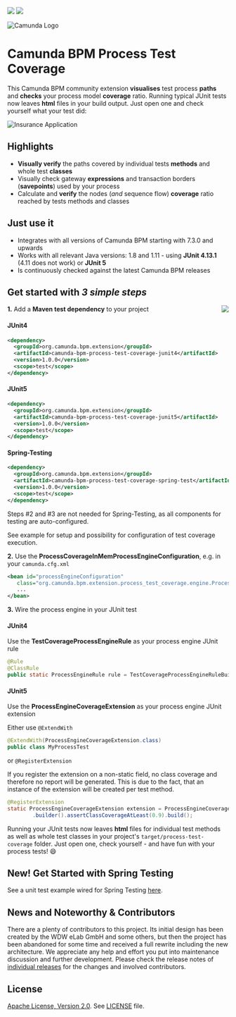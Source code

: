 [![](https://img.shields.io/badge/Lifecycle-Stable-brightgreen)](https://github.com/Camunda-Community-Hub/community/blob/main/extension-lifecycle.md#stable-)
[![](https://img.shields.io/badge/Community%20Extension-An%20open%20source%20community%20maintained%20project-FF4700)](https://github.com/camunda-community-hub/community)


![Camunda Logo](doc/img/Favicons-Circle-Colour.png)

# Camunda BPM Process Test Coverage 

This Camunda BPM community extension **visualises** test process **paths** and **checks** your process model **coverage** ratio. Running  typical JUnit tests now leaves **html** files in your build output. Just open one and check yourself what your test did:

![Insurance Application](doc/img/flowcov_coverage_report.png)

## Highlights

* **Visually verify** the paths covered by individual tests **methods** and whole test **classes**
* Visually check gateway **expressions** and transaction borders (**savepoints**) used by your process
* Calculate and **verify** the nodes (_and_ sequence flow) **coverage** ratio reached by tests methods and classes

## Just use it

* Integrates with all versions of Camunda BPM starting with 7.3.0 and upwards 
* Works with all relevant Java versions: 1.8 and 1.11 - using **JUnit 4.13.1** (4.11 does not work) or **JUnit 5**
* Is continuously checked against the latest Camunda BPM releases 

## Get started with *3 simple steps*

<a href="https://maven-badges.herokuapp.com/maven-central/org.camunda.bpm.extension/camunda-bpm-process-test-coverage"><img src="https://maven-badges.herokuapp.com/maven-central/org.camunda.bpm.extension/camunda-bpm-process-test-coverage-core/badge.svg" align="right" /></a>**1.** Add a **Maven test dependency** to your project

#### JUnit4

```xml
<dependency>
  <groupId>org.camunda.bpm.extension</groupId>
  <artifactId>camunda-bpm-process-test-coverage-junit4</artifactId>
  <version>1.0.0</version>
  <scope>test</scope>
</dependency>
```

#### JUnit5

```xml
<dependency>
  <groupId>org.camunda.bpm.extension</groupId>
  <artifactId>camunda-bpm-process-test-coverage-junit5</artifactId>
  <version>1.0.0</version>
  <scope>test</scope>
</dependency>
```

#### Spring-Testing

```xml
<dependency>
  <groupId>org.camunda.bpm.extension</groupId>
  <artifactId>camunda-bpm-process-test-coverage-spring-test</artifactId>
  <version>1.0.0</version>
  <scope>test</scope>
</dependency>
```

Steps #2 and #3 are not needed for Spring-Testing, as all components for testing are auto-configured.

See example for setup and possibility for configuration of test coverage execution.

**2.** Use the **ProcessCoverageInMemProcessEngineConfiguration**, e.g. in your `camunda.cfg.xml`

```xml
<bean id="processEngineConfiguration"
   class="org.camunda.bpm.extension.process_test_coverage.engine.ProcessCoverageInMemProcessEngineConfiguration">
   ...
</bean>
```

**3.** Wire the process engine in your JUnit test

#### JUnit4

Use the **TestCoverageProcessEngineRule** as your process engine JUnit rule

```java
@Rule
@ClassRule
public static ProcessEngineRule rule = TestCoverageProcessEngineRuleBuilder.create().build();
```

#### JUnit5

Use the **ProcessEngineCoverageExtension** as your process engine JUnit extension

Either use `@ExtendWith`
```java
@ExtendWith(ProcessEngineCoverageExtension.class)
public class MyProcessTest
```
or `@RegisterExtension`

If you register the extension on a non-static field, no class coverage and therefore no report will be generated. This is due to the fact, that an instance of the extension will be created per test method.

```java
@RegisterExtension
static ProcessEngineCoverageExtension extension = ProcessEngineCoverageExtension
        .builder().assertClassCoverageAtLeast(0.9).build();
```

Running your JUnit tests now leaves **html** files for individual test methods as well as whole test classes in your project's `target/process-test-coverage` folder. Just open one, check yourself - and have fun with your process tests! :smile:

## New! Get Started with Spring Testing

See a unit test example wired for Spring Testing [here](https://github.com/camunda/camunda-bpm-process-test-coverage/blob/master/test/src/test/java/org/camunda/bpm/extension/process_test_coverage/spring/SpringProcessWithCoverageTest.java).

## News and Noteworthy & Contributors

There are a plenty of contributors to this project. Its initial design has been created by the WDW eLab GmbH and some others, but then the project has been abandoned for some time 
and received a full rewrite including the new architecture. We appreciate any help and effort you put into maintenance discussion and 
further development. Please check the release notes of [individual releases](https://github.com/camunda-community-hub/camunda-bpm-process-test-coverage/releases) for the changes 
and involved contributors.

## License
[Apache License, Version 2.0](https://www.apache.org/licenses/LICENSE-2.0). See [LICENSE](LICENSE) file.
